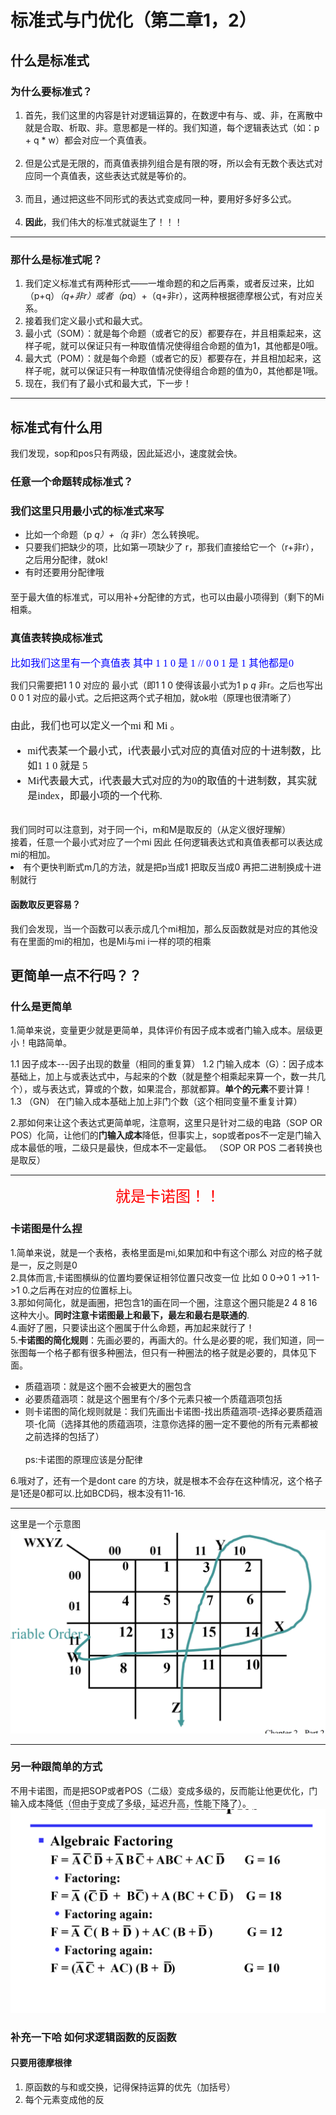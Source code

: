 # 标准式与门优化（第二章1，2）

<style>
    .custom-h1 {font:12pt song !important;}
</style>

## 什么是标准式

### 为什么要标准式？

1. 首先，我们这里的内容是针对逻辑运算的，在数逻中有与、或、非，在离散中就是合取、析取、非。意思都是一样的。我们知道，每个逻辑表达式（如：p + q * w）都会对应一个真值表。  
   <br>
2. 但是公式是无限的，而真值表排列组合是有限的呀，所以会有无数个表达式对应同一个真值表，这些表达式就是等价的。  
   <br>
3. 而且，通过把这些不同形式的表达式变成同一种，要用好多好多公式。  
   <br>
4. **因此**，我们伟大的标准式就诞生了！！！

---

### 那什么是标准式呢？

1. 我们定义标准式有两种形式——一堆命题的和之后再乘，或者反过来，比如（p+q）*（q+非r）或者（p*q）+（q+非r），这两种根据德摩根公式，有对应关系。
2. 接着我们定义最小式和最大式。
3. 最小式（SOM）：就是每个命题（或者它的反）都要存在，并且相乘起来，这样子呢，就可以保证只有一种取值情况使得组合命题的值为1，其他都是0哦。
4. 最大式（POM）：就是每个命题（或者它的反）都要存在，并且相加起来，这样子呢，就可以保证只有一种取值情况使得组合命题的值为0，其他都是1哦。  
5. 现在，我们有了最小式和最大式，下一步！

---

## 标准式有什么用

我们发现，sop和pos只有两级，因此延迟小，速度就会快。

### 任意一个命题转成标准式？

### 我们这里只用最小式的标准式来写

- 比如一个命题（p *q）+（q* 非r）怎么转换呢。
- 只要我们把缺少的项，比如第一项缺少了 r，那我们直接给它一个（r+非r），之后用分配律，就ok!
- 有时还要用分配律哦
  
####

至于最大值的标准式，可以用补+分配律的方式，也可以由最小项得到（剩下的Mi相乘。

### 真值表转换成标准式

<font face="楷体" color="blue" size="3">比如我们这里有一个真值表 其中 1 1 0 是 1 // 0 0 1 是 1 其他都是0</font>

我们只需要把1 1 0 对应的 最小式（即1 1 0 使得该最小式为1 p *q* 非r。之后也写出0 0 1 对应的最小式。之后把这两个式子相加，就ok啦（原理也很清晰了）  

<h1 class="custom-h1"> 由此，我们也可以定义一个mi 和 Mi 。

- mi代表某一个最小式，i代表最小式对应的真值对应的十进制数，比如1 1 0 就是 5
- Mi代表最大式，i代表最大式对应的为0的取值的十进制数，其实就是index，即最小项的一个代称.</h1>
<br>我们同时可以注意到，对于同一个i，m和M是取反的（从定义很好理解） <br>
接着，任意一个最小式对应了一个mi 因此 任何逻辑表达式和真值表都可以表达成mi的相加。
- 有个更快判断式m几的方法，就是把p当成1 把取反当成0 再把二进制换成十进制就行

#### 函数取反更容易？

我们会发现，当一个函数可以表示成几个mi相加，那么反函数就是对应的其他没有在里面的mi的相加，也是Mi与mi i一样的项的相乘

## 更简单一点不行吗？？

### 什么是更简单

1.简单来说，变量更少就是更简单，具体评价有因子成本或者门输入成本。层级更小！电路简单。

1.1 因子成本---因子出现的数量（相同的重复算）
1.2 门输入成本（G）：因子成本基础上，加上与或表达式中，与起来的个数（就是整个相乘起来算一个，数一共几个），或与表达式，算或的个数，如果混合，那就都算。**单个的元素**不要计算！
1.3 （GN） 在门输入成本基础上加上非门个数（这个相同变量不重复计算）

2.那如何来让这个表达式更简单呢，注意啊，这里只是针对二级的电路（SOP OR POS）化简，让他们的**门输入成本**降低，但事实上，sop或者pos不一定是门输入成本最低的哦，二级只是最快，但成本不一定最低。
（SOP OR POS 二者转换也是取反）  

---
<center><font face="楷体" color="red" size = 5>就是卡诺图！！</font></center>

### 卡诺图是什么捏

1.简单来说，就是一个表格，表格里面是mi,如果加和中有这个i那么 对应的格子就是一，反之则是0
<br>
2.具体而言,卡诺图横纵的位置均要保证相邻位置只改变一位 比如 0 0->0 1 ->1 1->1 0.之后再在对应的位置标上i。  
3.那如何简化，就是画圈，把包含1的画在同一个圈，注意这个圈只能是2 4 8 16这种大小。**同时注意卡诺图最上和最下，最左和最右是联通的**.  
4.画好了圈，只要读出这个圈属于什么命题，再加起来就行了！  
5.**卡诺图的简化规则**：先画必要的，再画大的。什么是必要的呢，我们知道，同一张图每一个格子都有很多种圈法，但只有一种圈法的格子就是必要的，具体见下面。

- 质蕴涵项：就是这个圈不会被更大的圈包含
- 必要质蕴涵项：就是这个圈里有个/多个元素只被一个质蕴涵项包括
- 则卡诺图的简化规则就是：我们先画出卡诺图-找出质蕴涵项-选择必要质蕴涵项-化简（选择其他的质蕴涵项，注意你选择的圈一定不要他的所有元素都被之前选择的包括了）  
<br> ps:卡诺图的原理应该是分配律

6.哦对了，还有一个是dont care 的方块，就是根本不会存在这种情况，这个格子是1还是0都可以.比如BCD码，根本没有11-16.

---
这里是一个示意图
![png.1](kanuo.png)

---

### 另一种跟简单的方式

不用卡诺图，而是把SOP或者POS（二级）变成多级的，反而能让他更优化，门输入成本降低（但由于变成了多级，延迟升高，性能下降了）。
![png](multi.jpg)

### 补充一下哈 如何求逻辑函数的反函数

#### 只要用德摩根律

1) 原函数的与和或交换，记得保持运算的优先（加括号）
2) 每个元素变成他的反
